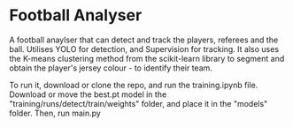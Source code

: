 # Football Analyser

A football anaylser that can detect and track the players, referees and the ball. Utilises YOLO for detection, and Supervision for tracking. It also uses the K-means clustering method from the scikit-learn library to segment and obtain the player's jersey colour - to identify their team.

To run it, download or clone the repo, and run the training.ipynb file. Download or move the best.pt model in the "training/runs/detect/train/weights" folder, and place it in the "models" folder. Then, run main.py
